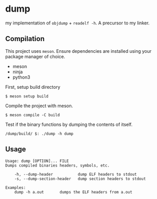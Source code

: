 # dump

my implementation of `objdump` + `readelf -h`. A precursor to my linker.


## Compilation

This project uses `meson`. Ensure dependencies are installed using your package manager
of choice.

- meson
- ninja
- python3

First, setup build directory

`$ meson setup build`

Compile the project with meson.

`$ meson compile -C build`

Test if the binary functions by dumping the contents of itself.

`/dump/build/ $: ./dump -h dump`

## Usage
```
Usage: dump [OPTION]... FILE
Dumps compiled binaries headers, symbols, etc.

    -h, --dump-header           dump ELF headers to stdout
    -s, --dump-section-header   dump section headers to stdout

Examples:
    dump -h a.out       dumps the ELF headers from a.out
```
